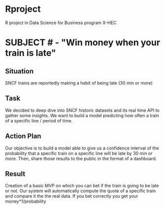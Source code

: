 # Rproject
R project in Data Science for Business program X-HEC

# SUBJECT # - "Win money when your train is late"

Situation 
- 
SNCF trains are reportedly making a habit of being late (30 min or more)

Task 
-
We decided to deep dive into SNCF historic datasets and its real time API to gather some insights. We want to build a model predicting how often a train of a specific line / period of time.

Action Plan
- 
Our objective is to build a model able to give us a confidence interval of the probability that a specific train on a specific line will be late by 30 min or more. Then, share those results to the public in the format of a dashboard.

Result
-
Creation of a basic MVP on which you can bet if the train is going to be late or not. Our system will automatically compute the quote of a specific train and compare it the the real data. If you bet correctly you get your money*1/probability 



